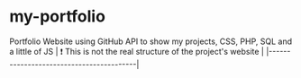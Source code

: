 # my-portfolio
Portfolio Website using GitHub API to show my projects,  CSS, PHP, SQL and a little of JS
| :exclamation:  This is not the real structure of the project's website  |
|-----------------------------------------|

